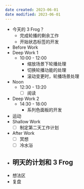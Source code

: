 ```yaml
---
date created: 2023-06-01 
date modified: 2023-06-01
---
```

- 今天的 3 Frog？
	- 完成轮播的剩余工作
	- 开始状态标签的开发
- Before Work
- Deep Work 1
	- 10:00 - 12:00
		- 缩放场景下轮播处理
		- 切换轮播功能的处理
		- 滚动变更时，轮播场景处理
- Noon
	- 12:30 - 13:20
		- [ ] 阅读
- Deep Work 2
	- 14:30 - 18:00
		- 系列色面板的开发
- 运动
- Shallow Work
	- [ ] 制定第二天工作计划
- After Work
	- [ ] 冥想
	- [ ] 冷水浴
- 明天的计划和 3 Frog
	- 
- 想法区
- 复盘

